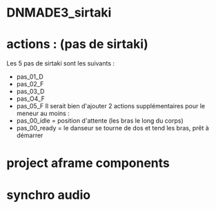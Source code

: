 # DNMADE3_sirtaki


# actions : (pas de sirtaki)
Les 5 pas de sirtaki sont les suivants :
- pas_01_D
- pas_02_F
- pas_03_D
- pas_O4_F
- pas_05_F
Il serait bien d'ajouter 2 actions supplémentaires pour le meneur au moins :
- pas_00_idle  = position d'attente (les bras le long du corps)
- pas_00_ready = le danseur se tourne de dos et tend les bras, prêt à démarrer

# project aframe components


# synchro audio
